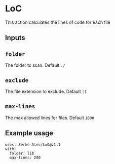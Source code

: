 # LoC
This action calculates the lines of code for each file

## Inputs

## `folder`

The folder to scan. Default `./`

## `exclude`

The file extension to exclude. Default `[]`

## `max-lines`

The max allowed lines for files. Default `1000`

## Example usage
```
uses: Berke-Ates/LoC@v1.1
with:
  folder: lib
  max-lines: 200
```
